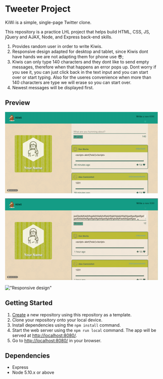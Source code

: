 # Tweeter Project

KiWi is a simple, single-page Twitter clone.

This repository is a practice LHL project that helps build  HTML, CSS, JS, jQuery and AJAX, Node, and Express back-end skills.
  1. Provides random user in order to write Kiwis. 
  2. Responsive design adapted for desktop and tablet, since Kiwis dont have hands we are not adapting them for phone use 😎; 
  3. Kiwis can only type 140 characters and they dont like to send empty messages, therefore when that happens an error pops up. Dont worry if you see it, you can just click back in the text input and you can start over or start typing. Also for the useres convenience when more than 140 characters are type we will erase so you can start over. 
  4. Newest messages will be displayed first. 


## Preview



!["Some animations including empty error and icons"](https://github.com/BRB3D/tweeter/blob/master/public/media/animations.gif?raw=true)

!["Handling over 140 character error"](https://github.com/BRB3D/tweeter/blob/master/public/media/error.gif?raw=true)

!["Responsive design"](https://github.com/BRB3D/tweeter/blob/master/public/media/responsive.gif?raw=true)



## Getting Started

1. [Create](https://docs.github.com/en/repositories/creating-and-managing-repositories/creating-a-repository-from-a-template) a new repository using this repository as a template.
2. Clone your repository onto your local device.
3. Install dependencies using the `npm install` command.
3. Start the web server using the `npm run local` command. The app will be served at <http://localhost:8080/>.
4. Go to <http://localhost:8080/> in your browser.

## Dependencies

- Express
- Node 5.10.x or above
